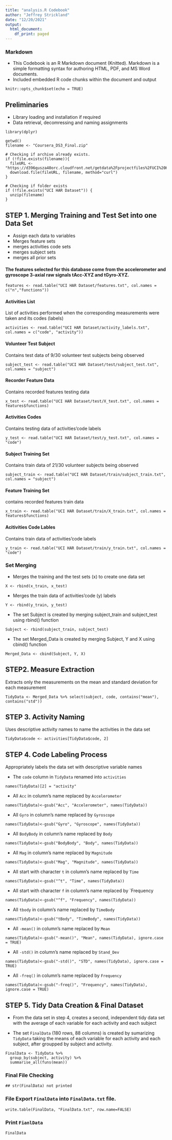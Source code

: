 ```yaml
---
title: "analysis.R Codebook"
author: "Jeffrey Strickland"
date: "12/20/2021"
output:
  html_document:
    df_print: paged
---
```

### Markdown
* This Codebook is an R Markdown document (Knitted). Markdown is a simple formatting syntax for authoring HTML, PDF, and MS Word documents.
* Included embedded R code chunks within the document and output

```{r setup, include=FALSE}
knitr::opts_chunk$set(echo = TRUE)
```
## Preliminaries
* Library loading and installation if required
* Data retrieval, decomressing and naming assignments

```{r cars}
library(dplyr)

getwd()
filename <- "Coursera_DS3_Final.zip"

# Checking if archive already exists.
if (!file.exists(filename)){
  fileURL <- "https://d396qusza40orc.cloudfront.net/getdata%2Fprojectfiles%2FUCI%20HAR%20Dataset.zip"
  download.file(fileURL, filename, method="curl")
}  

# Checking if folder exists
if (!file.exists("UCI HAR Dataset")) { 
  unzip(filename) 
}
```
## STEP 1. Merging Training and Test Set into one Data Set
* Assign each data to variables
* Merges feature sets
* merges activities code sets
* merges subject sets
* merges all prior sets

#### The features selected for this database come from the accelerometer and gyroscope 3-axial raw signals tAcc-XYZ and tGyro-XYZ.
```{r}
features <- read.table("UCI HAR Dataset/features.txt", col.names = c("n","functions"))
```
#### Activities List
List of activities performed when the corresponding measurements were taken and its codes (labels)

```{r}
activities <- read.table("UCI HAR Dataset/activity_labels.txt", col.names = c("code", "activity"))
```
#### Volunteer Test Subject 
Contains test data of 9/30 volunteer test subjects being observed

```{r}
subject_test <- read.table("UCI HAR Dataset/test/subject_test.txt", col.names = "subject")
```
#### Recorder Feature Data
Contains recorded features testing data 

```{r}
x_test <- read.table("UCI HAR Dataset/test/X_test.txt", col.names = features$functions)
```
#### Activities Codes
Contains testing data of activities’code labels

```{r}
y_test <- read.table("UCI HAR Dataset/test/y_test.txt", col.names = "code")
```
#### Subject Training Set
Contains train data of 21/30 volunteer subjects being observed

```{r}
subject_train <- read.table("UCI HAR Dataset/train/subject_train.txt", col.names = "subject")
```
#### Feature Training Set
contains recorded features train data

```{r}
x_train <- read.table("UCI HAR Dataset/train/X_train.txt", col.names = features$functions)
```
#### Acitivities Code Lables 
Contains train data of activities’code labels

```{r}
y_train <- read.table("UCI HAR Dataset/train/y_train.txt", col.names = "code")
```
### Set Merging
* Merges the training and the test sets (x) to create one data set

```{r}
X <- rbind(x_train, x_test)
```
* Merges the train data of activities’code (y) labels

```{r}
Y <- rbind(y_train, y_test)
```
* The set Subject is created by merging subject_train and subject_test using rbind() function

```{r}
Subject <- rbind(subject_train, subject_test)
```
* The set Merged_Data is created by merging Subject, Y and X using cbind() function

```{r}
Merged_Data <- cbind(Subject, Y, X)
```
## STEP2. Measure Extraction
Extracts only the measurements on the mean and standard deviation for each measurement

```{r}
TidyData <- Merged_Data %>% select(subject, code, contains("mean"), contains("std"))
```
## STEP 3. Activity Naming
Uses descriptive activity names to name the activities in the data set

```{r}
TidyData$code <- activities[TidyData$code, 2]
```
##  STEP 4. Code Labeling Process
Appropriately labels the data set with descriptive variable names
* The `code` column in `TidyData` renamed into `activities`

```{r}
names(TidyData)[2] = "activity"
```
* All `Acc` in column’s name replaced by `Accelerometer`

```{r}
names(TidyData)<-gsub("Acc", "Accelerometer", names(TidyData))
```
* All `Gyro` in column’s name replaced by `Gyroscope`

```{r}
names(TidyData)<-gsub("Gyro", "Gyroscope", names(TidyData))
```
* All `BodyBody` in column’s name replaced by `Body`

```{r}
names(TidyData)<-gsub("BodyBody", "Body", names(TidyData))
```
* All `Mag` in column’s name replaced by `Magnitude`

```{r}
names(TidyData)<-gsub("Mag", "Magnitude", names(TidyData))
```
* All start with character `t` in column’s name replaced by `Time`

```{r}
names(TidyData)<-gsub("^t", "Time", names(TidyData))
```
* All start with character `f` in column’s name replaced by `Frequency

```{r}
names(TidyData)<-gsub("^f", "Frequency", names(TidyData))
```
* All `tbody` in column’s name replaced by `TimeBody`
```{r}
names(TidyData)<-gsub("tBody", "TimeBody", names(TidyData))
```
* All `-mean()` in column’s name replaced by `Mean`
```{r}
names(TidyData)<-gsub("-mean()", "Mean", names(TidyData), ignore.case = TRUE)
```
* All `-std()` in column’s name replaced by `Stand_Dev`
```{r}
names(TidyData)<-gsub("-std()", "STD", names(TidyData), ignore.case = TRUE)
```
* All `-freq()` in column’s name replaced by `Frequency`
```{r}
names(TidyData)<-gsub("-freq()", "Frequency", names(TidyData), ignore.case = TRUE)
```
## STEP 5. Tidy Data Creation & Final Dataset
* From the data set in step 4, creates a second, independent tidy data set with the average of each variable for each activity and each subject

* The set `FinalData` (180 rows, 88 columns) is created by sumarizing `TidyData` taking the means of each variable for each activity and each subject, after groupped by subject and activity.

```{r}
FinalData <- TidyData %>%
  group_by(subject, activity) %>%
  summarise_all(funs(mean))
```
### Final File Checking

```{3}
## str(FinalData) not printed
```

### File Export `FinalData` into `FinalData.txt` file.

```{r}
write.table(FinalData, "FinalData.txt", row.name=FALSE)
```
### Print `FianlData`

```{r}
FinalData
```

